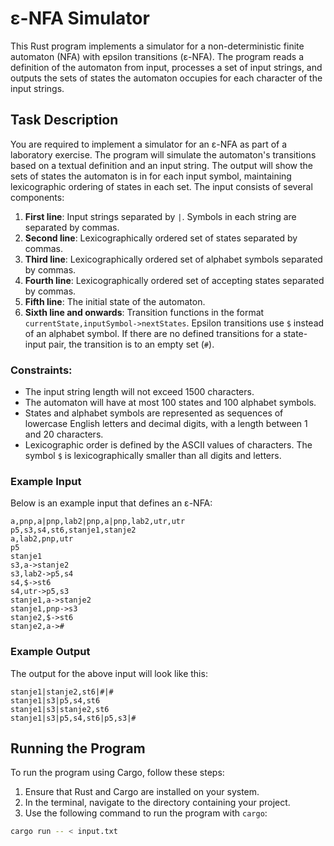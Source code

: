 # ε-NFA Simulator

This Rust program implements a simulator for a non-deterministic finite automaton (NFA) with epsilon transitions (ε-NFA). The program reads a definition of the automaton from input, processes a set of input strings, and outputs the sets of states the automaton occupies for each character of the input strings.

## Task Description

You are required to implement a simulator for an ε-NFA as part of a laboratory exercise. The program will simulate the automaton's transitions based on a textual definition and an input string. The output will show the sets of states the automaton is in for each input symbol, maintaining lexicographic ordering of states in each set. The input consists of several components:

1. **First line**: Input strings separated by `|`. Symbols in each string are separated by commas.
2. **Second line**: Lexicographically ordered set of states separated by commas.
3. **Third line**: Lexicographically ordered set of alphabet symbols separated by commas.
4. **Fourth line**: Lexicographically ordered set of accepting states separated by commas.
5. **Fifth line**: The initial state of the automaton.
6. **Sixth line and onwards**: Transition functions in the format `currentState,inputSymbol->nextStates`. Epsilon transitions use `$` instead of an alphabet symbol. If there are no defined transitions for a state-input pair, the transition is to an empty set (`#`).

### Constraints:
- The input string length will not exceed 1500 characters.
- The automaton will have at most 100 states and 100 alphabet symbols.
- States and alphabet symbols are represented as sequences of lowercase English letters and decimal digits, with a length between 1 and 20 characters.
- Lexicographic order is defined by the ASCII values of characters. The symbol `$` is lexicographically smaller than all digits and letters.

### Example Input

Below is an example input that defines an ε-NFA:

```plaintext
a,pnp,a|pnp,lab2|pnp,a|pnp,lab2,utr,utr
p5,s3,s4,st6,stanje1,stanje2
a,lab2,pnp,utr
p5
stanje1
s3,a->stanje2
s3,lab2->p5,s4
s4,$->st6
s4,utr->p5,s3
stanje1,a->stanje2
stanje1,pnp->s3
stanje2,$->st6
stanje2,a->#
```

### Example Output

The output for the above input will look like this:

```plaintext
stanje1|stanje2,st6|#|#
stanje1|s3|p5,s4,st6
stanje1|s3|stanje2,st6
stanje1|s3|p5,s4,st6|p5,s3|#
```


## Running the Program

To run the program using Cargo, follow these steps:

1. Ensure that Rust and Cargo are installed on your system.
2. In the terminal, navigate to the directory containing your project.
3. Use the following command to run the program with `cargo`:

```bash
cargo run -- < input.txt
```
